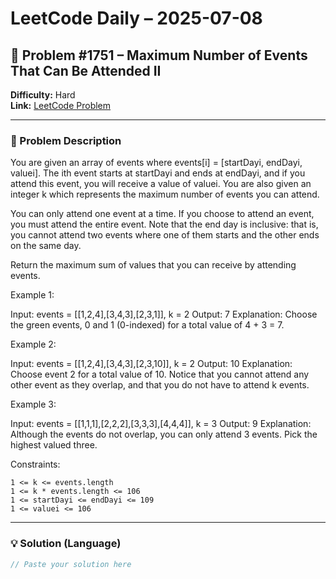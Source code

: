 # LeetCode Daily – 2025-07-08

## 🧠 Problem #1751 – **Maximum Number of Events That Can Be Attended II**
**Difficulty:** Hard  
**Link:** [LeetCode Problem](https://leetcode.com/problems/maximum-number-of-events-that-can-be-attended-ii)

---

### 📝 Problem Description

You are given an array of events where events[i] = [startDayi, endDayi, valuei]. The ith event starts at startDayi and ends at endDayi, and if you attend this event, you will receive a value of valuei. You are also given an integer k which represents the maximum number of events you can attend.

You can only attend one event at a time. If you choose to attend an event, you must attend the entire event. Note that the end day is inclusive: that is, you cannot attend two events where one of them starts and the other ends on the same day.

Return the maximum sum of values that you can receive by attending events.

 
Example 1:




Input: events = [[1,2,4],[3,4,3],[2,3,1]], k = 2
Output: 7
Explanation: Choose the green events, 0 and 1 (0-indexed) for a total value of 4 + 3 = 7.

Example 2:




Input: events = [[1,2,4],[3,4,3],[2,3,10]], k = 2
Output: 10
Explanation: Choose event 2 for a total value of 10.
Notice that you cannot attend any other event as they overlap, and that you do not have to attend k events.

Example 3:




Input: events = [[1,1,1],[2,2,2],[3,3,3],[4,4,4]], k = 3
Output: 9
Explanation: Although the events do not overlap, you can only attend 3 events. Pick the highest valued three.

 
Constraints:


	1 <= k <= events.length
	1 <= k * events.length <= 106
	1 <= startDayi <= endDayi <= 109
	1 <= valuei <= 106

---

### 💡 Solution (Language)

```cpp
// Paste your solution here
